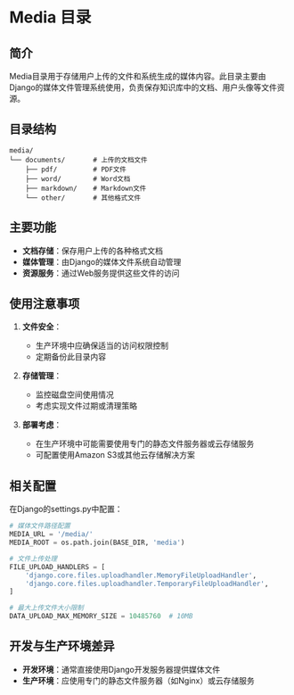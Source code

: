 # Media 目录

## 简介

Media目录用于存储用户上传的文件和系统生成的媒体内容。此目录主要由Django的媒体文件管理系统使用，负责保存知识库中的文档、用户头像等文件资源。

## 目录结构

```
media/
└── documents/       # 上传的文档文件
    ├── pdf/         # PDF文件
    ├── word/        # Word文档
    ├── markdown/    # Markdown文件
    └── other/       # 其他格式文件
```

## 主要功能

- **文档存储**：保存用户上传的各种格式文档
- **媒体管理**：由Django的媒体文件系统自动管理
- **资源服务**：通过Web服务提供这些文件的访问

## 使用注意事项

1. **文件安全**：
   - 生产环境中应确保适当的访问权限控制
   - 定期备份此目录内容

2. **存储管理**：
   - 监控磁盘空间使用情况
   - 考虑实现文件过期或清理策略

3. **部署考虑**：
   - 在生产环境中可能需要使用专门的静态文件服务器或云存储服务
   - 可配置使用Amazon S3或其他云存储解决方案

## 相关配置

在Django的settings.py中配置：

```python
# 媒体文件路径配置
MEDIA_URL = '/media/'
MEDIA_ROOT = os.path.join(BASE_DIR, 'media')

# 文件上传处理
FILE_UPLOAD_HANDLERS = [
    'django.core.files.uploadhandler.MemoryFileUploadHandler',
    'django.core.files.uploadhandler.TemporaryFileUploadHandler',
]

# 最大上传文件大小限制
DATA_UPLOAD_MAX_MEMORY_SIZE = 10485760  # 10MB
```

## 开发与生产环境差异

- **开发环境**：通常直接使用Django开发服务器提供媒体文件
- **生产环境**：应使用专门的静态文件服务器（如Nginx）或云存储服务
